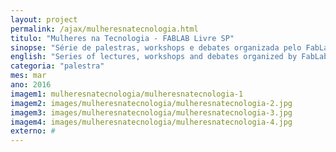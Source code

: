```yaml
---
layout: project
permalink: /ajax/mulheresnatecnologia.html
titulo: "Mulheres na Tecnologia - FABLAB Livre SP"
sinopse: "Série de palestras, workshops e debates organizada pelo FabLab Livre SP sobre a mulher na tecnologia."
english: "Series of lectures, workshops and debates organized by FabLab Livre SP on women in technology."
categoria: "palestra"
mes: mar
ano: 2016
imagem1: mulheresnatecnologia/mulheresnatecnologia-1
imagem2: images/mulheresnatecnologia/mulheresnatecnologia-2.jpg
imagem3: images/mulheresnatecnologia/mulheresnatecnologia-3.jpg
imagem4: images/mulheresnatecnologia/mulheresnatecnologia-4.jpg
externo: #
---
```

